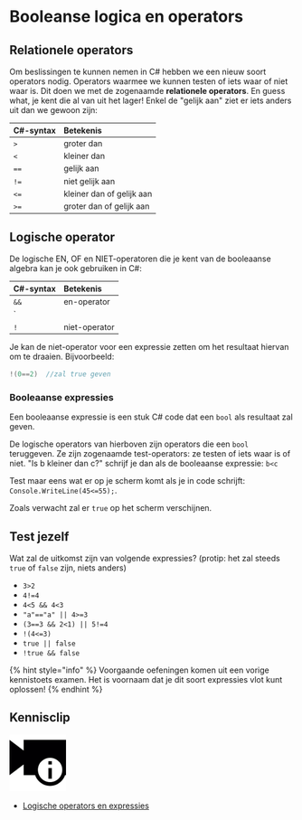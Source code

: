 # Booleanse logica en operators

## Relationele operators

Om beslissingen te kunnen nemen in C\# hebben we een nieuw soort operators nodig. Operators waarmee we kunnen testen of iets waar of niet waar is. Dit doen we met de zogenaamde **relationele operators**. En guess what, je kent die al van uit het lager! Enkel de "gelijk aan" ziet er iets anders uit dan we gewoon zijn:

| C\#-syntax | Betekenis |
| :--- | :--- |
| `>` | groter dan |
| `<` | kleiner dan |
| `==` | gelijk aan |
| `!=` | niet gelijk aan |
| `<=` | kleiner dan of gelijk aan |
| `>=` | groter dan of gelijk aan |

## Logische operator

De logische EN, OF en NIET-operatoren die je kent van de booleaanse algebra kan je ook gebruiken in C\#:

| C\#-syntax | Betekenis |
| :--- | :--- |
| `&&` | en-operator |
| `||` | of-operator |
| `!` | niet-operator |

Je kan de niet-operator voor een expressie zetten om het resultaat hiervan om te draaien. Bijvoorbeeld:

```csharp
!(0==2)  //zal true geven
```

### Booleaanse expressies

Een booleaanse expressie is een stuk C\# code dat een `bool` als resultaat zal geven.

De logische operators van hierboven zijn operators die een `bool` teruggeven. Ze zijn zogenaamde test-operators: ze testen of iets waar is of niet. "Is b kleiner dan c?" schrijf je dan als de booleaanse expressie: `b<c`

Test maar eens wat er op je scherm komt als je in code schrijft: `Console.WriteLine(45<=55);`.

Zoals verwacht zal er `true` op het scherm verschijnen.

## Test jezelf

Wat zal de uitkomst zijn van volgende expressies? \(protip: het zal steeds `true` of `false` zijn, niets anders\)

* `3>2`
* `4!=4` 
* `4<5 && 4<3`
* `"a"=="a" || 4>=3`
* `(3==3 && 2<1) || 5!=4`
* `!(4<=3)`
* `true || false`
* `!true && false`

{% hint style="info" %}
Voorgaande oefeningen komen uit een vorige kennistoets examen. Het is voornaam dat je dit soort expressies vlot kunt oplossen!
{% endhint %}

## Kennisclip

![](../../.gitbook/assets/infoclip%20%282%29.png)

* [Logische operators en expressies ](https://ap.cloud.panopto.eu/Panopto/Pages/Viewer.aspx?id=4602c8f9-1540-427e-8fd8-a91100bc3abb)

